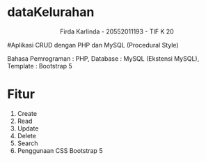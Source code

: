 # dataKelurahan

 <p align="center">
    Firda Karlinda - 20552011193 - TIF K 20


#Aplikasi CRUD dengan PHP dan MySQL (Procedural Style)

Bahasa Pemrograman 	: PHP,
Database		        : MySQL (Ekstensi MySQL),
Template		        : Bootstrap 5

# Fitur
1. Create
2. Read
3. Update
4. Delete
5. Search
6. Penggunaan CSS Bootstrap 5
